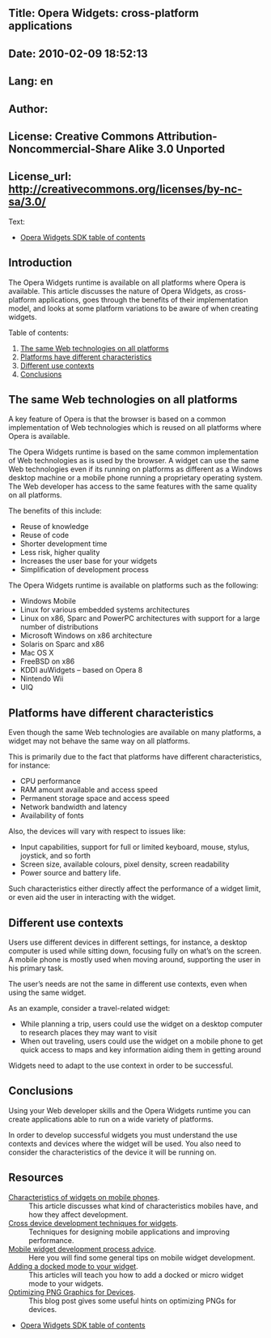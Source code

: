 Title: Opera Widgets: cross-platform applications
----
Date: 2010-02-09 18:52:13
----
Lang: en
----
Author: 
----
License: Creative Commons Attribution-Noncommercial-Share Alike 3.0 Unported
----
License_url: http://creativecommons.org/licenses/by-nc-sa/3.0/
----
Text:

<ul class="seriesNav">
<li><a href="http://dev.opera.com/articles/view/opera-widgets-sdk/" rel="index">Opera Widgets SDK table of contents</a></li>
</ul>

<h2>Introduction</h2>

<p>The Opera Widgets runtime is available on all platforms where Opera is available. This article discusses the nature of Opera Widgets, as cross-platform applications, goes through the benefits of their implementation model, and looks at some platform variations to be aware of when creating widgets.</p>

<p>Table of contents:</p>
<ol>
<li><a href="#platforms">The same Web technologies on all platforms</a></li>
<li><a href="#characteristics">Platforms have different characteristics</a></li>
<li><a href="#contexts">Different use contexts</a></li>
<li><a href="#conclusions">Conclusions</a></li>
</ol>

<h2>The same Web technologies on all platforms</h2>

<p>A key feature of Opera is that the browser is based on a common implementation of Web technologies which is reused on all platforms where Opera is available.</p>

<p>The Opera Widgets runtime is based on the same common implementation of Web technologies as is used by the browser. A widget can use the same Web technologies even if its running on platforms as different as a Windows desktop machine or a mobile phone running a proprietary operating system. The Web developer has access to the same features with the same quality on all platforms.</p>

<p>The benefits of this include:</p>

<ul>
<li>Reuse of knowledge</li>
<li>Reuse of code</li>
<li>Shorter development time</li>
<li>Less risk, higher quality</li>
<li>Increases the user base for your widgets</li>
<li>Simplification of development process</li>
</ul>

<p>The Opera Widgets runtime is available on platforms such as the following:</p>

<ul>
<li>Windows Mobile</li>
<li>Linux for various embedded systems architectures</li>
<li>Linux on x86, Sparc and PowerPC architectures with support for a large number of distributions</li>
<li>Microsoft Windows on x86 architecture</li>
<li>Solaris on Sparc and x86</li>
<li>Mac OS X</li>
<li>FreeBSD on x86</li>
<li>KDDI auWidgets – based on Opera 8</li>
<li>Nintendo Wii</li>
<li>UIQ </li>
</ul>

<h2 id="characteristics">Platforms have different characteristics</h2>

<p>Even though the same Web technologies are available on many platforms, a widget may not behave the same way on all platforms.</p>

<p>This is primarily due to the fact that platforms have different characteristics, for instance:</p>

<ul>
<li>CPU performance</li>
<li>RAM amount available and access speed</li>
<li>Permanent storage space and access speed</li>
<li>Network bandwidth and latency</li>
<li>Availability of fonts</li>
</ul>

<p>Also, the devices will vary with respect to issues like:</p>

<ul>
<li>Input capabilities, support for full or limited keyboard, mouse, stylus, joystick, and so forth</li>
<li>Screen size, available colours, pixel density, screen readability</li>
<li>Power source and battery life.</li>
</ul>

<p>Such characteristics either directly affect the performance of a widget limit, or even aid the user in interacting with the widget.</p>

<h2 id="contexts">Different use contexts</h2>

<p>Users use different devices in different settings, for instance, a desktop computer is used while sitting down, focusing fully on what’s on the screen. A mobile phone is mostly used when moving around, supporting the user in his primary task.</p>

<p>The user’s needs are not the same in different use contexts, even when using the same widget.</p>

<p>As an example, consider a travel-related widget:</p>

<ul>
<li>While planning a trip, users could use the widget on a desktop computer to research places they may want to visit</li>
<li>When out traveling, users could use the widget on a mobile phone to get quick access to maps and key information aiding them in getting around</li>
</ul>

<p>Widgets need to adapt to the use context in order to be successful.</p>

<h2 id="conclusions">Conclusions</h2>

<p>Using your Web developer skills and the Opera Widgets runtime you can create applications able to run on a wide variety of platforms.</p>

<p>In order to develop successful widgets you must understand the use contexts and devices where the widget will be used. You also need to consider the characteristics of the device it will be running on.</p>

<h2>Resources</h2>

<dl>
<dt><a href="http://dev.opera.com/articles/view/characteristics-of-widgets-on-mobile-pho/">Characteristics of widgets on mobile phones</a>.</dt>
<dd>This article discusses what kind of characteristics mobiles have, and how they affect development.</dd>
<dt><a href="http://dev.opera.com/articles/view/cross-device-development-techniques-for/">Cross device development techniques for widgets</a>.</dt>
<dd>Techniques for designing mobile applications and improving performance.</dd>
<dt><a href="http://dev.opera.com/articles/view/mobile-widget-development-process-advice/">Mobile widget development process advice</a>.</dt>
<dd>Here you will find some general tips on mobile widget development.</dd>
<dt><a href="http://dev.opera.com/articles/view/adding-a-docked-mode-to-your-widgets/">Adding a docked mode to your widget</a>.</dt><dd>This articles will teach you how to add a docked or micro widget mode to your widgets.</dd>
<dt><a href="http://my.opera.com/WebApplications/blog/show.dml/235368">Optimizing PNG Graphics for Devices</a>.</dt>
<dd>This blog post gives some useful hints on optimizing PNGs for devices.
</dd>
</dl>

<ul class="seriesNav">
<li><a href="http://dev.opera.com/articles/view/opera-widgets-sdk/" rel="index">Opera Widgets SDK table of contents</a></li>
</ul>
            

